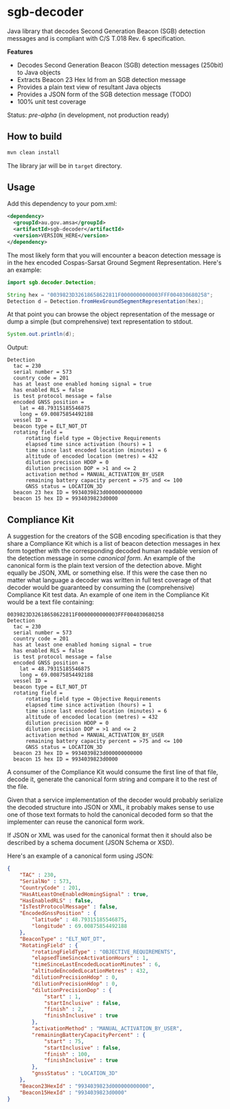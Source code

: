 # sgb-decoder
Java library that decodes Second Generation Beacon (SGB) detection messages and is compliant with C/S T.018 Rev. 6 specification.

**Features**

* Decodes Second Generation Beacon (SGB) detection messages (250bit) to Java objects
* Extracts Beacon 23 Hex Id from an SGB detection message
* Provides a plain text view of resultant Java objects
* Provides a JSON form of the SGB detection message (TODO)
* 100% unit test coverage

Status: *pre-alpha* (in development, not production ready)

## How to build
```bash
mvn clean install
```
The library jar will be in `target` directory.

## Usage

Add this dependency to your pom.xml:

```xml
<dependency>
  <groupId>au.gov.amsa</groupId>
  <artifactId>sgb-decoder</artifactId>
  <version>VERSION_HERE</version>
</dependency>
```

The most likely form that you will encounter a beacon detection message is in the hex encoded Cospas-Sarsat Ground Segment Representation. Here's an example:

```java
import sgb.decoder.Detection;

String hex = "0039823D32618658622811F0000000000003FFF004030680258";
Detection d = Detection.fromHexGroundSegmentRepresentation(hex);
``` 
At that point you can browse the object representation of the message or dump a simple (but comprehensive) text representation to stdout.

```java
System.out.println(d);
```
Output:
```
Detection
  tac = 230
  serial number = 573
  country code = 201
  has at least one enabled homing signal = true
  has enabled RLS = false
  is test protocol message = false
  encoded GNSS position = 
    lat = 48.79315185546875
    long = 69.00875854492188
  vessel ID = 
  beacon type = ELT_NOT_DT
  rotating field = 
      rotating field type = Objective Requirements
      elapsed time since activation (hours) = 1
      time since last encoded location (minutes) = 6
      altitude of encoded location (metres) = 432
      dilution precision HDOP = 0
      dilution precision DOP = >1 and <= 2
      activation method = MANUAL_ACTIVATION_BY_USER
      remaining battery capacity percent = >75 and <= 100
      GNSS status = LOCATION_3D
  beacon 23 hex ID = 9934039823d000000000000
  beacon 15 hex ID = 9934039823d0000
```

## Compliance Kit
A suggestion for the creators of the SGB encoding specification is that they share a Compliance Kit which is a list of beacon detection messages in hex form together with the corresponding decoded human readable version of the detection message in some *canonical form*. An example of the canonical form is the plain text version of the detection above. Might equally be JSON, XML or something else. If this were the case then no matter what language a decoder was written in full test coverage of that decoder would be guaranteed by consuming the (comprehensive) Compliance Kit test data. An example of one item in the Compliance Kit would be a text file containing:

```
0039823D32618658622811F0000000000003FFF004030680258
Detection
  tac = 230
  serial number = 573
  country code = 201
  has at least one enabled homing signal = true
  has enabled RLS = false
  is test protocol message = false
  encoded GNSS position = 
    lat = 48.79315185546875
    long = 69.00875854492188
  vessel ID = 
  beacon type = ELT_NOT_DT
  rotating field = 
      rotating field type = Objective Requirements
      elapsed time since activation (hours) = 1
      time since last encoded location (minutes) = 6
      altitude of encoded location (metres) = 432
      dilution precision HDOP = 0
      dilution precision DOP = >1 and <= 2
      activation method = MANUAL_ACTIVATION_BY_USER
      remaining battery capacity percent = >75 and <= 100
      GNSS status = LOCATION_3D
  beacon 23 hex ID = 9934039823d000000000000
  beacon 15 hex ID = 9934039823d0000
```
A consumer of the Compliance Kit would consume the first line of that file, decode it, generate the canonical form string and compare it to the rest of the file.

Given that a service implementation of the decoder would probably serialize the decoded structure into JSON or XML, it probably makes sense to use one of those text formats to hold the canonical decoded form so that the implementer can reuse the canonical form work.

If JSON or XML was used for the canonical format then it should also be described by a schema document (JSON Schema or XSD).

Here's an example of a canonical form using JSON:
```json
{
    "TAC" : 230,
    "SerialNo" : 573,
    "CountryCode" : 201,
    "HasAtLeastOneEnabledHomingSignal" : true,
    "HasEnabledRLS" : false,
    "IsTestProtocolMessage" : false,
    "EncodedGnssPosition" : {
        "latitude" : 48.79315185546875,
        "longitude" : 69.00875854492188
    },
    "BeaconType" : "ELT_NOT_DT",
    "RotatingField" : {
        "rotatingFieldType" : "OBJECTIVE_REQUIREMENTS",
        "elapsedTimeSinceActivationHours" : 1,
        "timeSinceLastEncodedLocationMinutes" : 6,
        "altitudeEncodedLocationMetres" : 432,
        "dilutionPrecisionHdop" : 0,
        "dilutionPrecisionHdop" : 0,
        "dilutionPrecisionDop" : {
            "start" : 1,
            "startInclusive" : false,
            "finish" : 2,
            "finishInclusive" : true
        },
        "activationMethod" : "MANUAL_ACTIVATION_BY_USER",
        "remainingBatteryCapacityPercent" : {
            "start" : 75,
            "startInclusive" : false,
            "finish" : 100,
            "finishInclusive" : true
        },
        "gnssStatus" : "LOCATION_3D"
    },
    "Beacon23HexId" : "9934039823d000000000000",
    "Beacon15HexId" : "9934039823d0000"
}
```
